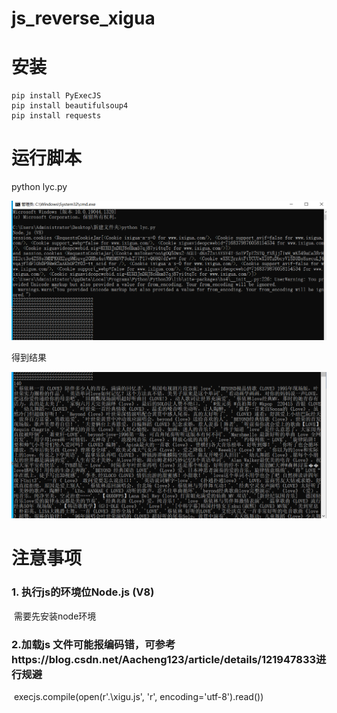 # js_reverse_xigua



# 安装

```
pip install PyExecJS
pip install beautifulsoup4
pip install requests
```

# 运行脚本

python lyc.py

![捕获](.\1.PNG)



得到结果

![捕获2](.\2.PNG)



# 注意事项

###      1. 执行js的环境位Node.js (V8)

​         需要先安装node环境

###      2.加载js 文件可能报编码错，可参考https://blog.csdn.net/Aacheng123/article/details/121947833进行规避

​       execjs.compile(open(r'.\xigu.js', 'r', encoding='utf-8').read())

​      

